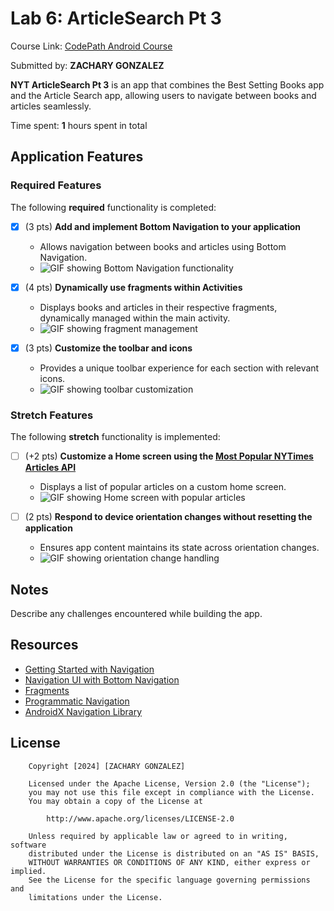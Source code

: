 # Lab 6: ArticleSearch Pt 3

Course Link: [CodePath Android Course](https://courses.codepath.org/courses/and102/unit/6)

Submitted by: **ZACHARY GONZALEZ** <!-- Replace 'Your Name Here' with your actual name -->

**NYT ArticleSearch Pt 3** is an app that combines the Best Setting Books app and the Article Search app, allowing users to navigate between books and articles seamlessly.

Time spent: **1** hours spent in total <!-- Replace 'X' with the number of hours you spent on this project -->

## Application Features

### Required Features

The following **required** functionality is completed:

- [x] (3 pts) **Add and implement Bottom Navigation to your application**
  - Allows navigation between books and articles using Bottom Navigation.
  - ![GIF showing Bottom Navigation functionality](http://i.imgur.com/link/to/your/gif/file.gif) <!-- Replace this link with your actual image/GIF link -->

- [x] (4 pts) **Dynamically use fragments within Activities**
  - Displays books and articles in their respective fragments, dynamically managed within the main activity.
  - ![GIF showing fragment management](http://i.imgur.com/link/to/your/gif/file.gif) <!-- Replace this link with your actual image/GIF link -->

- [x] (3 pts) **Customize the toolbar and icons**
  - Provides a unique toolbar experience for each section with relevant icons.
  - ![GIF showing toolbar customization](http://i.imgur.com/link/to/your/gif/file.gif) <!-- Replace this link with your actual image/GIF link -->

### Stretch Features

The following **stretch** functionality is implemented:

- [ ] (+2 pts) **Customize a Home screen using the [Most Popular NYTimes Articles API](https://developer.nytimes.com/docs/most-popular-product/1/overview)**
  - Displays a list of popular articles on a custom home screen.
  - ![GIF showing Home screen with popular articles](http://i.imgur.com/link/to/your/gif/file.gif) <!-- Replace this link with your actual image/GIF link -->

- [ ] (2 pts) **Respond to device orientation changes without resetting the application**
  - Ensures app content maintains its state across orientation changes.
  - ![GIF showing orientation change handling](http://i.imgur.com/link/to/your/gif/file.gif) <!-- Replace this link with your actual image/GIF link -->

## Notes

Describe any challenges encountered while building the app. <!-- Replace this with your specific challenges and experiences -->

## Resources

- [Getting Started with Navigation](https://developer.android.com/guide/navigation/navigation-getting-started)
- [Navigation UI with Bottom Navigation](https://developer.android.com/guide/navigation/navigation-ui)
- [Fragments](https://developer.android.com/guide/fragments)
- [Programmatic Navigation](https://developer.android.com/guide/navigation/navigation-programmatic)
- [AndroidX Navigation Library](https://developer.android.com/jetpack/androidx/releases/navigation)

## License

```plaintext
    Copyright [2024] [ZACHARY GONZALEZ]

    Licensed under the Apache License, Version 2.0 (the "License");
    you may not use this file except in compliance with the License.
    You may obtain a copy of the License at

        http://www.apache.org/licenses/LICENSE-2.0

    Unless required by applicable law or agreed to in writing, software
    distributed under the License is distributed on an "AS IS" BASIS,
    WITHOUT WARRANTIES OR CONDITIONS OF ANY KIND, either express or implied.
    See the License for the specific language governing permissions and
    limitations under the License.
